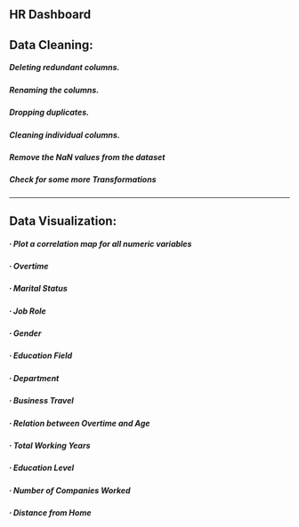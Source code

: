 ## HR Dashboard
## Data Cleaning:

##### Deleting redundant columns.

##### Renaming the columns.

##### Dropping duplicates.

##### Cleaning individual columns.
##### Remove the NaN values from the dataset
##### Check for some more Transformations

-----------------------------------------------------------------------------------
## Data Visualization:

##### ∙        Plot a correlation map for all numeric variables
##### ∙        Overtime
##### ∙        Marital Status
##### ∙        Job Role
##### ∙        Gender
##### ∙        Education Field
##### ∙        Department
##### ∙        Business Travel
##### ∙        Relation between Overtime and Age
##### ∙        Total Working Years
##### ∙        Education Level
##### ∙        Number of Companies Worked
##### ∙        Distance from Home
